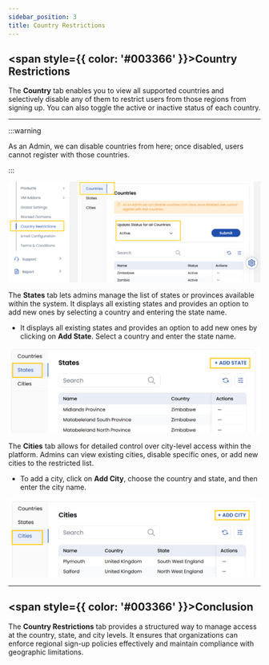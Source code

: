 ```yaml
---
sidebar_position: 3
title: Country Restrictions 
---
```


## <span style={{ color: '#003366' }}>Country Restrictions</span>

The **Country** tab enables you to view all supported countries and selectively disable any of them to restrict users from those regions from signing up. You can also toggle the active or inactive status of each country.

-----

:::warning

As an Admin, we can disable countries from here; once disabled, users cannot register with those countries.

:::

![Country Restrictions List](images/country_res_1.png)

The **States** tab lets admins manage the list of states or provinces available within the system. It displays all existing states and provides an option to add new ones by selecting a country and entering the state name. 

- It displays all existing states and provides an option to add new ones by clicking on **Add State**. Select a country and enter the state name.

![States Management](images/country_res_2.png)

The **Cities** tab allows for detailed control over city-level access within the platform. Admins can view existing cities, disable specific ones, or add new cities to the restricted list. 

- To add a city, click on **Add City**, choose the country and state, and then enter the city name.

![Cities Management](images/country_res_3.png)

-----

## <span style={{ color: '#003366' }}>Conclusion</span>

The **Country Restrictions** tab provides a structured way to manage access at the country, state, and city levels. It ensures that organizations can enforce regional sign-up policies effectively and maintain compliance with geographic limitations.
